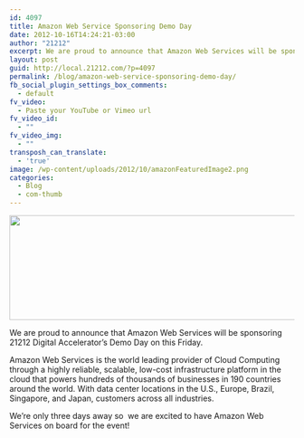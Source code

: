 ```yaml
---
id: 4097
title: Amazon Web Service Sponsoring Demo Day
date: 2012-10-16T14:24:21-03:00
author: "21212"
excerpt: We are proud to announce that Amazon Web Services will be sponsoring 21212 Digital Accelerator’s Demo Day on this Friday
layout: post
guid: http://local.21212.com/?p=4097
permalink: /blog/amazon-web-service-sponsoring-demo-day/
fb_social_plugin_settings_box_comments:
  - default
fv_video:
  - Paste your YouTube or Vimeo url
fv_video_id:
  - ""
fv_video_img:
  - ""
transposh_can_translate:
  - 'true'
image: /wp-content/uploads/2012/10/amazonFeaturedImage2.png
categories:
  - Blog
  - com-thumb
---
```

[<img class="alignnone size-full wp-image-4113" title="amazonBanner" src="http://local.21212.com/wp-content/uploads/2012/10/amazonBanner2.png" alt="" width="540" height="185" srcset="http://localhost:8080/wp-content/uploads/2012/10/amazonBanner2.png 540w, http://localhost:8080/wp-content/uploads/2012/10/amazonBanner2-300x102.png 300w" sizes="(max-width: 540px) 100vw, 540px" />](http://local.21212.com/wp-content/uploads/2012/10/amazonBanner2.png)

We are proud to announce that Amazon Web Services will be sponsoring 21212 Digital Accelerator’s Demo Day on this Friday.

Amazon Web Services is the world leading provider of Cloud Computing through a highly reliable, scalable, low-cost infrastructure platform in the cloud that powers hundreds of thousands of businesses in 190 countries around the world. With data center locations in the U.S., Europe, Brazil, Singapore, and Japan, customers across all industries.

We&#8217;re only three days away so  we are excited to have Amazon Web Services on board for the event!

<div>
</div>